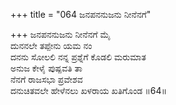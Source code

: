 +++
title = "064 ಜನಪನನುಜನು ನೀನೆನಗೆ"

+++
ಜನಪನನುಜನು ನೀನೆನಗೆ ಮೈ  
ದುನನಲೇ ತಪ್ಪೇನು ಯಮ ನಂ  
ದನನು ಸೋಲಲಿ ನನ್ನ ಪ್ರಶ್ನೆಗೆ ಕೊಡಲಿ ಮರುಮಾತ  
ಅನುಜ ಕೇಳೈ ಪುಷ್ಪವತಿ ತಾ  
ನೆನಗೆ ರಾಜಸಭಾ ಪ್ರವೇಶವ  
ದನುಚಿತವಲೇ ಹೇಳೆನಲು ಖಳರಾಯ ಖತಿಗೊಂಡ     ॥64॥